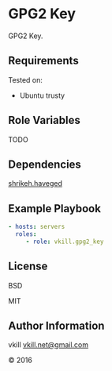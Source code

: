 GPG2 Key
=========

GPG2 Key.

Requirements
------------

Tested on:

* Ubuntu trusty

Role Variables
--------------

TODO

Dependencies
------------

[shrikeh.haveged](https://github.com/shrikeh-ansible-roles/ansible-haveged)

Example Playbook
----------------

```yaml
- hosts: servers
  roles:
     - role: vkill.gpg2_key
```

License
-------

BSD

MIT

Author Information
------------------

vkill <vkill.net@gmail.com>

&copy; 2016
